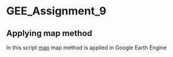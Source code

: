 # GEE_Assignment_9
## Applying map method

In this script [map](https://code.earthengine.google.com/da7922a9fba5ae0f602232ddf4474bf6) map method is applied in Google Earth Engine
